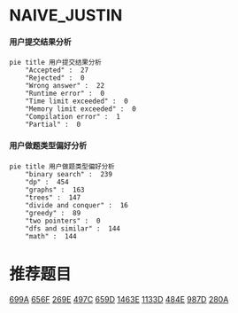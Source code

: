 # NAIVE_JUSTIN

<!-- tabs:start -->



#### **用户提交结果分析**

```mermaid
pie title 用户提交结果分析
    "Accepted" :  27
    "Rejected" :  0
    "Wrong answer" :  22
    "Runtime error" :  0
    "Time limit exceeded" :  0
    "Memory limit exceeded" :  0
    "Compilation error" :  1
    "Partial" :  0
```

#### **用户做题类型偏好分析**

```mermaid
pie title 用户做题类型偏好分析
    "binary search" :  239
    "dp" :  454
    "graphs" :  163
    "trees" :  147
    "divide and conquer" :  16
    "greedy" :  89
    "two pointers" :  0
    "dfs and similar" :  144
    "math" :  144
```



<!-- tabs:end -->
# 推荐题目
[699A](https://codeforces.com/contest/699/problem/A)
[656F](https://codeforces.com/contest/656/problem/F)
[269E](https://codeforces.com/contest/269/problem/E)
[497C](https://codeforces.com/contest/497/problem/C)
[659D](https://codeforces.com/contest/659/problem/D)
[1463E](https://codeforces.com/contest/1463/problem/E)
[1133D](https://codeforces.com/contest/1133/problem/D)
[484E](https://codeforces.com/contest/484/problem/E)
[987D](https://codeforces.com/contest/987/problem/D)
[280A](https://codeforces.com/contest/280/problem/A)
